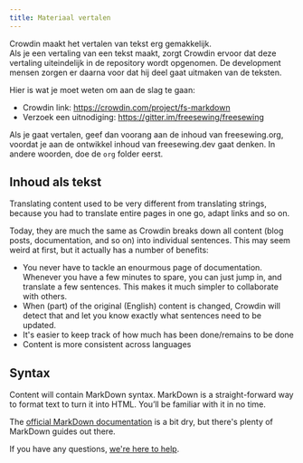 ```yaml
---
title: Materiaal vertalen
---
```


Crowdin maakt het vertalen van tekst erg gemakkelijk.  
Als je een vertaling van een tekst maakt, zorgt Crowdin ervoor dat deze vertaling uiteindelijk in de repository wordt opgenomen. De development mensen zorgen er daarna voor dat hij deel gaat uitmaken van de teksten.

Hier is wat je moet weten om aan de slag te gaan:

- Crowdin link: https://crowdin.com/project/fs-markdown
- Verzoek een uitnodiging: https://gitter.im/freesewing/freesewing

<Tip>

Als je gaat vertalen, geef dan voorang aan de inhoud van freesewing.org, voordat je aan de ontwikkel inhoud van freesewing.dev gaat denken. In andere woorden, doe de `org` folder eerst.

</Tip>

## Inhoud als tekst

Translating content used to be very different from translating strings, because you had to translate entire pages in one go, adapt links and so on.

Today, they are much the same as Crowdin breaks down all content (blog posts, documentation, and so on) into individual sentences. This may seem weird at first, but it actually has a number of benefits:

- You never have to tackle an enourmous page of documentation. Whenever you have a few minutes to spare, you can just jump in, and translate a few sentences. This makes it much simpler to collaborate with others.
- When (part) of the original (English) content is changed, Crowdin will detect that and let you know exactly what sentences need to be updated.
- It's easier to keep track of how much has been done/remains to be done
- Content is more consistent across languages

## Syntax

Content will contain MarkDown syntax. MarkDown is a straight-forward way to format text to turn it into HTML. You’ll be familiar with it in no time.

The [official MarkDown documentation](https://daringfireball.net/projects/markdown/syntax) is a bit dry, but there's plenty of MarkDown guides out there.

If you have any questions, [we're here to help](https://gitter.im/freesewing/translation).